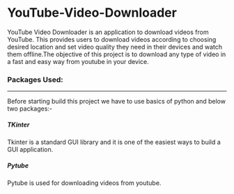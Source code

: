 # YouTube-Video-Downloader
YouTube Video Downloader is an application to download videos from YouTube. This provides users to download videos according to choosing desired location and set video quality  they need in their devices and watch them offline.The objective of this project is to download any type of video in a fast and easy way from youtube in your device.

<h3>Packages Used:</h3><hr>

Before starting build this project we have to use basics of python and below two packages:-

<h5>TKinter</h5>
Tkinter is a standard GUI library and it is one of the easiest ways to build a GUI application.

<h5>Pytube</h5>
Pytube is used for downloading videos from youtube.

